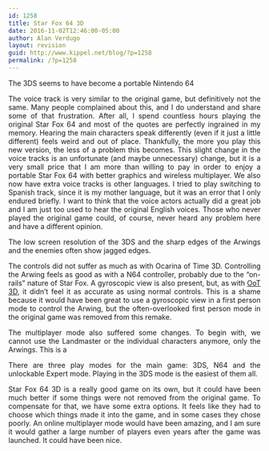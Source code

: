 ```yaml
---
id: 1258
title: Star Fox 64 3D
date: 2016-11-02T12:46:00-05:00
author: Alan Verdugo
layout: revision
guid: http://www.kippel.net/blog/?p=1258
permalink: /?p=1258
---
```

<p style="text-align: justify;">
  The 3DS seems to have become a portable Nintendo 64
</p>

<p style="text-align: justify;">
  The voice track is very similar to the original game, but definitively not the same. Many people complained about this, and I do understand and share some of that frustration. After all, I spend countless hours playing the original Star Fox 64 and most of the quotes are perfectly ingrained in my memory. Hearing the main characters speak differently (even if it just a little different) feels weird and out of place. Thankfully, the more you play this new version, the less of a problem this becomes. This slight change in the voice tracks is an unfortunate (and maybe unnecessary) change, but it is a very small price that I am more than willing to pay in order to enjoy a portable Star Fox 64 with better graphics and wireless multiplayer. We also now have extra voice tracks is other languages. I tried to play switching to Spanish track, since it is my mother language, but it was an error that I only endured briefly. I want to think that the voice actors actually did a great job and I am just too used to hear the original English voices. Those who never played the original game could, of course, never heard any problem here and have a different opinion.
</p>

<p style="text-align: justify;">
  The low screen resolution of the 3DS and the sharp edges of the Arwings and the enemies often show jagged edges.
</p>

<p style="text-align: justify;">
  The controls did not suffer as much as with Ocarina of Time 3D. Controlling the Arwing feels as good as with a N64 controller, probably due to the &#8220;on-rails&#8221; nature of Star Fox. A gyroscopic view is also present, but, as with <a href="http://www.kippel.net/blog/?p=519" target="_blank">OoT 3D</a>, it didn&#8217;t feel it as accurate as using normal controls. This is a shame because it would have been great to use a gyroscopic view in a first person mode to control the Arwing, but the often-overlooked first person mode in the original game was removed from this remake.
</p>

<p style="text-align: justify;">
  The multiplayer mode also suffered some changes. To begin with, we cannot use the Landmaster or the individual characters anymore, only the Arwings. This is a
</p>

<p style="text-align: justify;">
  There are three play modes for the main game: 3DS, N64 and the unlockable Expert mode. Playing in the 3DS mode is the easiest of them all.
</p>

<p style="text-align: justify;">
  Star Fox 64 3D is a really good game on its own, but it could have been much better if some things were not removed from the original game. To compensate for that, we have some extra options. It feels like they had to choose which things made it into the game, and in some cases they chose poorly. An online multiplayer mode would have been amazing, and I am sure it would gather a large number of players even years after the game was launched. It could have been nice.
</p>